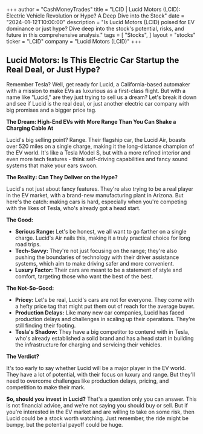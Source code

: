 +++
author = "CashMoneyTrades"
title = "LCID |  Lucid Motors (LCID): Electric Vehicle Revolution or Hype? A Deep Dive into the Stock"
date = "2024-01-12T10:00:00"
description = "Is Lucid Motors (LCID) poised for EV dominance or just hype? Dive deep into the stock's potential, risks, and future in this comprehensive analysis."
tags = [
"Stocks",
]
layout = "stocks"
ticker = "LCID"
company = "Lucid Motors (LCID)"
+++
        


## Lucid Motors: Is This Electric Car Startup the Real Deal, or Just Hype? 

Remember Tesla? Well, get ready for Lucid, a California-based automaker with a mission to make EVs as luxurious as a first-class flight. But with a name like "Lucid," are they just trying to sell us a dream? Let's break it down and see if Lucid is the real deal, or just another electric car company with big promises and a bigger price tag. 

**The Dream: High-End EVs with More Range Than You Can Shake a Charging Cable At**

Lucid's big selling point? Range. Their flagship car, the Lucid Air, boasts over 520 miles on a single charge, making it the long-distance champion of the EV world. It's like a Tesla Model S, but with a more refined interior and even more tech features - think self-driving capabilities and fancy sound systems that make your ears swoon. 

**The Reality: Can They Deliver on the Hype?**

Lucid's not just about fancy features. They're also trying to be a real player in the EV market, with a brand-new manufacturing plant in Arizona. But here's the catch: making cars is hard, especially when you're competing with the likes of Tesla, who's already got a head start. 

**The Good:**

* **Serious Range:** Let's be honest, we all want to go farther on a single charge. Lucid's Air nails this, making it a truly practical choice for long road trips. 
* **Tech-Savvy:** They're not just focusing on the range; they're also pushing the boundaries of technology with their driver assistance systems, which aim to make driving safer and more convenient.
* **Luxury Factor:** Their cars are meant to be a statement of style and comfort, targeting those who want the best of the best.

**The Not-So-Good:**

* **Pricey:**  Let's be real, Lucid's cars are not for everyone. They come with a hefty price tag that might put them out of reach for the average buyer.
* **Production Delays:** Like many new car companies, Lucid has faced production delays and challenges in scaling up their operations. They're still finding their footing. 
* **Tesla's Shadow:**  They have a big competitor to contend with in Tesla, who's already established a solid brand and has a head start in building the infrastructure for charging and servicing their vehicles. 

**The Verdict?**

It's too early to say whether Lucid will be a major player in the EV world. They have a lot of potential, with their focus on luxury and range. But they'll need to overcome challenges like production delays, pricing, and competition to make their mark. 

**So, should you invest in Lucid?** That's a question only you can answer. This is not financial advice, and we're not saying you should buy or sell. But if you're interested in the EV market and are willing to take on some risk, then Lucid could be a stock worth watching. Just remember, the ride might be bumpy, but the potential payoff could be huge. 

        